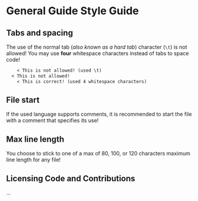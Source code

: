 # General Guide Style Guide

## Tabs and spacing

The use of the normal tab (*also known as a hard tab*) character (`\t`) is not allowed! You may use
**four** whitespace
characters instead of tabs to space code!

```txt
	< This is not allowed! (used \t)
  < This is not allowed!
    < This is correct! (used 4 whitespace characters)
```

## File start

If the used language supports comments, it is recommended to start the file with a comment that
specifies its use!

## Max line length

You choose to stick to one of a max of 80, 100, or 120 characters maximum line length for any file!

## Licensing Code and Contributions

...
